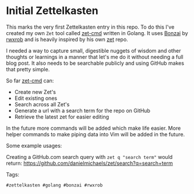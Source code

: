 # Initial Zettelkasten

This marks the very first Zettelkasten entry in this repo. To do this I've created my own
`Zet` tool called [zet-cmd] written in Golang. It uses [Bonzai] by [rwxrob] and is heavily
inspired by his own [zet] repo.

I needed a way to capture small, digestible nuggets of wisdom and other thoughts or learnings
in a manner that let's me do it without needing a full blog post. It also needs to be
searchable publicly and using GitHub makes that pretty simple.

So far [zet-cmd] can:

- Create new Zet's
- Edit existing ones
- Search across all Zet's
- Generate a url with a search term for the repo on GitHub
- Retrieve the latest zet for easier editing

In the future more commands will be added which make life easier. More helper commands to make
piping data into Vim will be added in the future.

Some example usages:

Creating a GitHub.com search query with `zet q "search term"` would return:
https://github.com/danielmichaels/zet/search?q=search+term

Tags:

    #zettelkasten #golang #bonzai #rwxrob

[rwxrob]: https://github.com/rwxrob
[zet]: https://github.com/rwxrob/zet
[Bonzai]: https://github.com/rwxrob/bonzai
[zet-cmd]: https://github.com/danielmichaels/zet-cmd
